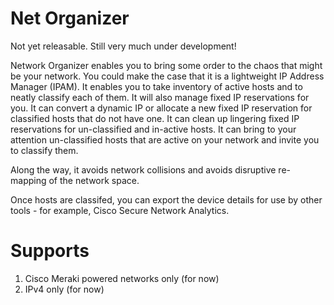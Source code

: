 # Net Organizer

Not yet releasable. Still very much under development!

Network Organizer enables you to bring some order to the chaos that might be your network. You could make the case that it is a lightweight IP Address Manager (IPAM). It enables you to take inventory of active hosts and to neatly classify each of them. It will also manage fixed IP reservations for you. It can convert a dynamic IP or allocate a new fixed IP reservation for classified hosts that do not have one. It can clean up lingering fixed IP reservations for un-classified and in-active hosts. It can bring to your attention un-classified hosts that are active on your network and invite you to classify them. 

Along the way, it avoids network collisions and avoids disruptive re-mapping of the network space.

Once hosts are classifed, you can export the device details for use by other tools - for example, Cisco Secure Network Analytics.

# Supports

1. Cisco Meraki powered networks only (for now)
2. IPv4 only (for now)
